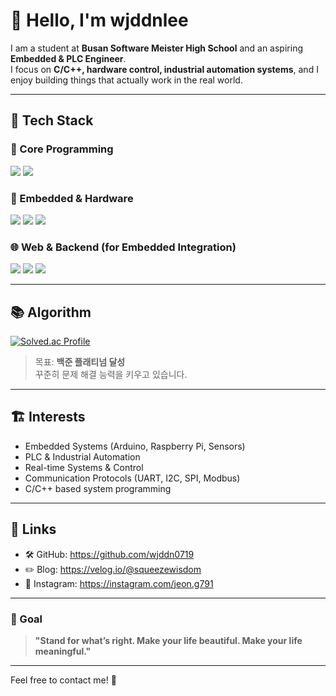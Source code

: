 # 👋 Hello, I'm wjddnlee

I am a student at **Busan Software Meister High School** and an aspiring **Embedded & PLC Engineer**.  
I focus on **C/C++, hardware control, industrial automation systems**, and I enjoy building things that actually work in the real world.

---

## 🔧 Tech Stack

### 🚀 Core Programming
<p>
  <img src="https://img.shields.io/badge/C-A8B9CC?style=flat&logo=c&logoColor=white"/>
  <img src="https://img.shields.io/badge/C++-00599C?style=flat&logo=cplusplus&logoColor=white"/>
</p>

### 🔩 Embedded & Hardware
<p>
  <img src="https://img.shields.io/badge/Arduino-00979D?style=flat&logo=arduino&logoColor=white"/>
  <img src="https://img.shields.io/badge/Raspberry%20Pi-A22846?style=flat&logo=raspberrypi&logoColor=white"/>
  <img src="https://img.shields.io/badge/PLC-FF8C00?style=flat&logo=siemens&logoColor=white"/>
</p>

### 🌐 Web & Backend (for Embedded Integration)
<p>
  <img src="https://img.shields.io/badge/React-61DAFB?style=flat&logo=react&logoColor=black"/>
  <img src="https://img.shields.io/badge/FastAPI-009688?style=flat&logo=fastapi&logoColor=white"/>
  <img src="https://img.shields.io/badge/MariaDB-003545?style=flat&logo=mariadb&logoColor=white"/>
</p>

---

## 📚 Algorithm
[![Solved.ac Profile](http://mazassumnida.wtf/api/v2/generate_badge?boj=wjddnlee)](https://solved.ac/wjddnlee)

> 목표: **백준 플래티넘 달성**  
> 꾸준히 문제 해결 능력을 키우고 있습니다.

---

## 🏗️ Interests
- Embedded Systems (Arduino, Raspberry Pi, Sensors)
- PLC & Industrial Automation
- Real-time Systems & Control
- Communication Protocols (UART, I2C, SPI, Modbus)
- C/C++ based system programming

---

## 🔗 Links
- 🛠️ GitHub: https://github.com/wjddn0719
- ✏️ Blog: https://velog.io/@squeezewisdom
- 📸 Instagram: https://instagram.com/jeon.g791

---

### 🎯 Goal
> **"Stand for what’s right. Make your life beautiful. Make your life meaningful."**

---

Feel free to contact me! 🚀

